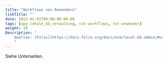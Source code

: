 ```yaml
---
title: "Workflows von Anwendern"
linkTitle: ""
date: 2023-02-01T00:00:00-00:00
tags: [app-lokale_kb_verwaltung, cat-workflows, for-anwender]
weight: 10
Description: "
    Quellen: [Folio](https://docs.folio.org/docs/erm/local-kb-admin/#connecting-an-external-kb) & [GBV](https://info.gbv.de/pages/viewpage.action?pageId=840859828)
    "
---
```


Siehe Unterseiten.
